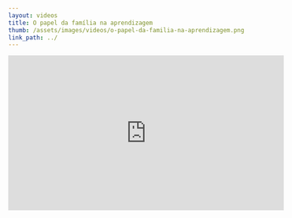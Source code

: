 ```yaml
---
layout: videos
title: O papel da família na aprendizagem
thumb: /assets/images/videos/o-papel-da-familia-na-aprendizagem.png
link_path: ../
---
```


<iframe width="560" height="315" src="https://www.youtube.com/embed/iRwRnyugLis" frameborder="0" allow="accelerometer; autoplay; clipboard-write; encrypted-media; gyroscope; picture-in-picture" allowfullscreen></iframe>
